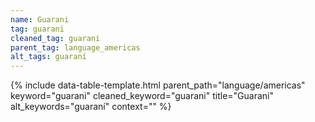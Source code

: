 ```yaml
---
name: Guarani
tag: guarani
cleaned_tag: guarani
parent_tag: language_americas
alt_tags: guaraní
---
```


{% include data-table-template.html 
  parent_path="language/americas" 
  keyword="guarani" 
  cleaned_keyword="guarani" 
  title="Guarani"
  alt_keywords="guaraní"
  context=""
%}

